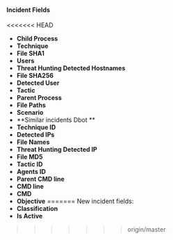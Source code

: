 
#### Incident Fields
<<<<<<< HEAD
- **Child Process**
- **Technique**
- **File SHA1**
- **Users**
- **Threat Hunting Detected Hostnames**
- **File SHA256**
- **Detected User**
- **Tactic**
- **Parent Process**
- **File Paths**
- **Scenario**
- **Similar incidents Dbot **
- **Technique ID**
- **Detected IPs**
- **File Names**
- **Threat Hunting Detected IP**
- **File MD5**
- **Tactic ID**
- **Agents ID**
- **Parent CMD line**
- **CMD line**
- **CMD**
- **Objective**
=======
New incident fields:
- **Classification**
- **Is Active**
>>>>>>> origin/master
